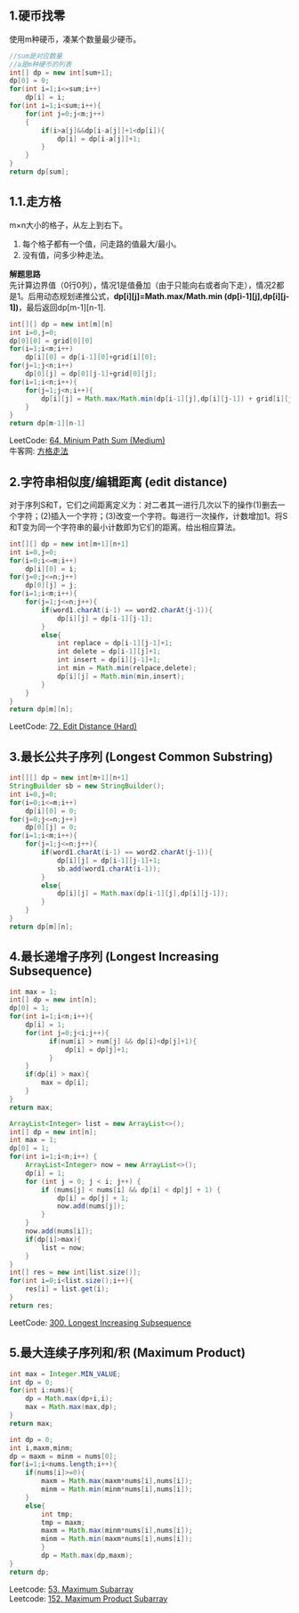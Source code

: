 ## **1.硬币找零**
使用m种硬币，凑某个数量最少硬币。
```java
//sum是对应数量
//a是m种硬币的列表
int[] dp = new int[sum+1];
dp[0] = 0;
for(int i=1;i<=sum;i++)
    dp[i] = i;
for(int i=1;i<sum;i++){
    for(int j=0;j<m;j++)
    {
        if(i>a[j]&&dp[i-a[j]]+1<dp[i]){
            dp[i] = dp[i-a[j]]+1;
        }
    }
}
return dp[sum];
```
## 1.1.走方格
m&times;n大小的格子，从左上到右下。
1. 每个格子都有一个值，问走路的值最大/最小。  
2. 没有值，问多少种走法。 
 
**解题思路**  
先计算边界值（0行0列），情况1是值叠加（由于只能向右或者向下走），情况2都是1。后用动态规划递推公式，**dp[i][j]=Math.max/Math.min (dp[i-1][j],dp[i][j-1])**，最后返回dp[m-1][n-1].
```java
int[][] dp = new int[m][n]
int i=0,j=0;
dp[0][0] = grid[0][0]
for(i=1;i<m;i++)
    dp[i][0] = dp[i-1][0]+grid[i][0];
for(j=1;j<n;i++)
    dp[0][j] = dp[0][j-1]+grid[0][j];
for(i=1;i<n;i++){
    for(j=1;j<n;i++){
        dp[i][j] = Math.max/Math.min(dp[i-1][j],dp[i][j-1]) + grid[i][j];
    }
}
return dp[m-1][n-1]
```
LeetCode: [64. Minium Path Sum (Medium)](https://leetcode.com/problems/minimum-path-sum/)  
牛客网: [方格走法](https://www.nowcoder.com/questionTerminal/79b289947d854a759525dd937aa14762)  

## **2.字符串相似度/编辑距离 (edit distance)**
对于序列S和T，它们之间距离定义为：对二者其一进行几次以下的操作(1)删去一个字符；(2)插入一个字符；(3)改变一个字符。每进行一次操作，计数增加1。将S和T变为同一个字符串的最小计数即为它们的距离。给出相应算法。
```java
int[][] dp = new int[m+1][n+1]
int i=0,j=0;
for(i=0;i<=m;i++)
    dp[i][0] = i;
for(j=0;j<=n;j++)
    dp[0][j] = j;
for(i=1;i<m;i++){
    for(j=1;j<=n;j++){
        if(word1.charAt(i-1) == word2.charAt(j-1)){
            dp[i][j] = dp[i-1][j-1];
        }
        else{
            int replace = dp[i-1][j-1]+1;
            int delete = dp[i-1][j]+1;
            int insert = dp[i][j-1]+1;
            int min = Math.min(relpace,delete);
            dp[i][j] = Math.min(min,insert);
        }
    }
}
return dp[m][n];
```
LeetCode: [72. Edit Distance (Hard)](https://leetcode.com/problems/edit-distance/)

## **3.最长公共子序列 (Longest Common Substring)**
```java
int[][] dp = new int[m+1][n+1]
StringBuilder sb = new StringBuilder();
int i=0,j=0;
for(i=0;i<=m;i++)
    dp[i][0] = 0;
for(j=0;j<=n;j++)
    dp[0][j] = 0;
for(i=1;i<m;i++){
    for(j=1;j<=n;j++){
        if(word1.charAt(i-1) == word2.charAt(j-1)){
            dp[i][j] = dp[i-1][j-1]+1;
            sb.add(word1.charAt(i-1));
        }
        else{
            dp[i][j] = Math.max(dp[i-1][j],dp[i][j-1]);
        }
    }
}
return dp[m][n];
```
## **4.最长递增子序列 (Longest Increasing Subsequence)**
```java
int max = 1;
int[] dp = new int[n];
dp[0] = 1;
for(int i=1;i<n;i++){
    dp[i] = 1;
    for(int j=0;j<i;j++){
          if(num[i] > num[j] && dp[i]<dp[j]+1){
              dp[i] = dp[j]+1;
          }      
    }
    if(dp[i] > max){
        max = dp[i];
    }
}   
return max;
```
```java
ArrayList<Integer> list = new ArrayList<>();
int[] dp = new int[n];
int max = 1;
dp[0] = 1;
for(int i=1;i<n;i++) {
    ArrayList<Integer> now = new ArrayList<>();
    dp[i] = 1;
    for (int j = 0; j < i; j++) {
        if (nums[j] < nums[i] && dp[i] < dp[j] + 1) {
            dp[i] = dp[j] + 1;
            now.add(nums[j]);
        }
    }
    now.add(nums[i]);
    if(dp[i]>max){
        list = now;
    }
}
int[] res = new int[list.size()];
for(int i=0;i<list.size();i++){
    res[i] = list.get(i);
}
return res;
```
LeetCode: [300. Longest Increasing Subsequence](https://leetcode.com/problems/longest-increasing-subsequence/)

## **5.最大连续子序列和/积 (Maximum Product)**
```java
int max = Integer.MIN_VALUE;
int dp = 0;
for(int i:nums){
    dp = Math.max(dp+i,i);
    max = Math.max(max,dp);
}
return max;
```
```java
int dp = 0;
int i,maxm,minm;
dp = maxm = minm = nums[0];
for(i=1;i<nums.length;i++){
    if(nums[i]>=0){
        maxm = Math.max(maxm*nums[i],nums[i]);
        minm = Math.min(minm*nums[i],nums[i]);
    }
    else{
        int tmp;
        tmp = maxm;
        maxm = Math.max(minm*nums[i],nums[i]);
        minm = Math.min(maxm*nums[i],nums[i]);
        }
        dp = Math.max(dp,maxm);
}
return dp;
```
Leetcode: [53. Maximum Subarray](https://leetcode.com/problems/maximum-subarray/)  
Leetcode: [152. Maximum Product Subarray](https://leetcode.com/problems/maximum-product-subarray/)